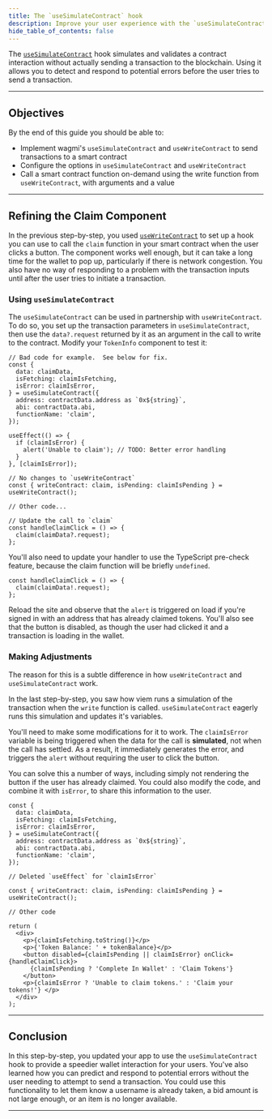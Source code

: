 ```yaml
---
title: The `useSimulateContract` hook
description: Improve your user experience with the `useSimulateContract` hook.
hide_table_of_contents: false
---
```


The [`useSimulateContract`] hook simulates and validates a contract interaction without actually sending a transaction to the blockchain. Using it allows you to detect and respond to potential errors before the user tries to send a transaction.

---

## Objectives

By the end of this guide you should be able to:

- Implement wagmi's `useSimulateContract` and `useWriteContract` to send transactions to a smart contract
- Configure the options in `useSimulateContract` and `useWriteContract`
- Call a smart contract function on-demand using the write function from `useWriteContract`, with arguments and a value

---

## Refining the Claim Component

In the previous step-by-step, you used [`useWriteContract`] to set up a hook you can use to call the `claim` function in your smart contract when the user clicks a button. The component works well enough, but it can take a long time for the wallet to pop up, particularly if there is network congestion. You also have no way of responding to a problem with the transaction inputs until after the user tries to initiate a transaction.

### Using `useSimulateContract`

The `useSimulateContract` can be used in partnership with `useWriteContract`. To do so, you set up the transaction parameters in `useSimulateContract`, then use the `data?.request` returned by it as an argument in the call to write to the contract. Modify your `TokenInfo` component to test it:

```tsx
// Bad code for example.  See below for fix.
const {
  data: claimData,
  isFetching: claimIsFetching,
  isError: claimIsError,
} = useSimulateContract({
  address: contractData.address as `0x${string}`,
  abi: contractData.abi,
  functionName: 'claim',
});

useEffect(() => {
  if (claimIsError) {
    alert('Unable to claim'); // TODO: Better error handling
  }
}, [claimIsError]);

// No changes to `useWriteContract`
const { writeContract: claim, isPending: claimIsPending } = useWriteContract();

// Other code...

// Update the call to `claim`
const handleClaimClick = () => {
  claim(claimData?.request);
};
```

You'll also need to update your handler to use the TypeScript pre-check feature, because the claim function will be briefly `undefined`.

```tsx
const handleClaimClick = () => {
  claim(claimData!.request);
};
```

Reload the site and observe that the `alert` is triggered on load if you're signed in with an address that has already claimed tokens. You'll also see that the button is disabled, as though the user had clicked it and a transaction is loading in the wallet.

### Making Adjustments

The reason for this is a subtle difference in how `useWriteContract` and `useSimulateContract` work.

In the last step-by-step, you saw how viem runs a simulation of the transaction when the `write` function is called. `useSimulateContract` eagerly runs this simulation and updates it's variables.

You'll need to make some modifications for it to work. The `claimIsError` variable is being triggered when the data for the call is **simulated**, not when the call has settled. As a result, it immediately generates the error, and triggers the `alert` without requiring the user to click the button.

You can solve this a number of ways, including simply not rendering the button if the user has already claimed. You could also modify the code, and combine it with `isError`, to share this information to the user.

```tsx
const {
  data: claimData,
  isFetching: claimIsFetching,
  isError: claimIsError,
} = useSimulateContract({
  address: contractData.address as `0x${string}`,
  abi: contractData.abi,
  functionName: 'claim',
});

// Deleted `useEffect` for `claimIsError`

const { writeContract: claim, isPending: claimIsPending } = useWriteContract();

// Other code

return (
  <div>
    <p>{claimIsFetching.toString()}</p>
    <p>{'Token Balance: ' + tokenBalance}</p>
    <button disabled={claimIsPending || claimIsError} onClick={handleClaimClick}>
      {claimIsPending ? 'Complete In Wallet' : 'Claim Tokens'}
    </button>
    <p>{claimIsError ? 'Unable to claim tokens.' : 'Claim your tokens!'} </p>
  </div>
);
```

---

## Conclusion

In this step-by-step, you updated your app to use the `useSimulateContract` hook to provide a speedier wallet interaction for your users. You've also learned how you can predict and respond to potential errors without the user needing to attempt to send a transaction. You could use this functionality to let them know a username is already taken, a bid amount is not large enough, or an item is no longer available.

---

[wagmi]: https://wagmi.sh/
[`useWriteContract`]: https://wagmi.sh/react/hooks/useWriteContract
[`useSimulateContract`]: https://wagmi.sh/react/hooks/useSimulateContract
